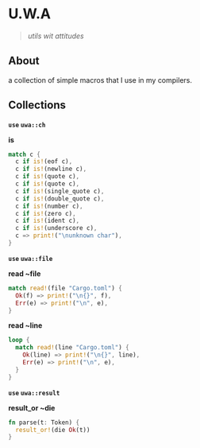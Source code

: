 # U.W.A

> *utils wit attitudes*

## About

a collection of simple macros that I use in my compilers.

## Collections

**`use` `uwa::ch`**

**is**

```rust
match c {
  c if is!(eof c),
  c if is!(newline c),
  c if is!(quote c),
  c if is!(quote c),
  c if is!(single_quote c),
  c if is!(double_quote c),
  c if is!(number c),
  c if is!(zero c),
  c if is!(ident c),
  c if is!(underscore c),
  c => print!("\nunknown char"),
}
```

**`use` `uwa::file`**

**read ~file**

```rust
match read!(file "Cargo.toml") {
  Ok(f) => print!("\n{}", f),
  Err(e) => print!("\n", e),
}
```

**read ~line**

```rust
loop {
  match read!(line "Cargo.toml") {
    Ok(line) => print!("\n{}", line),
    Err(e) => print!("\n", e),
  }
}
```

**`use` `uwa::result`**

**result_or ~die**

```rust
fn parse(t: Token) {
  result_or!(die Ok(t))
}
```
